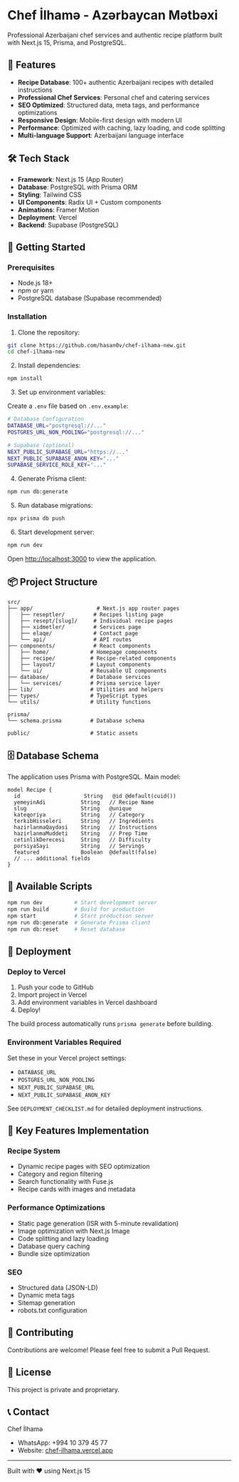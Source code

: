 # Chef İlhamə - Azərbaycan Mətbəxi

Professional Azerbaijani chef services and authentic recipe platform built with Next.js 15, Prisma, and PostgreSQL.

## 🎯 Features

- **Recipe Database**: 100+ authentic Azerbaijani recipes with detailed instructions
- **Professional Chef Services**: Personal chef and catering services
- **SEO Optimized**: Structured data, meta tags, and performance optimizations
- **Responsive Design**: Mobile-first design with modern UI
- **Performance**: Optimized with caching, lazy loading, and code splitting
- **Multi-language Support**: Azerbaijani language interface

## 🛠️ Tech Stack

- **Framework**: Next.js 15 (App Router)
- **Database**: PostgreSQL with Prisma ORM
- **Styling**: Tailwind CSS
- **UI Components**: Radix UI + Custom components
- **Animations**: Framer Motion
- **Deployment**: Vercel
- **Backend**: Supabase (PostgreSQL)

## 🚀 Getting Started

### Prerequisites

- Node.js 18+ 
- npm or yarn
- PostgreSQL database (Supabase recommended)

### Installation

1. Clone the repository:
```bash
git clone https://github.com/hasan0v/chef-ilhama-new.git
cd chef-ilhama-new
```

2. Install dependencies:
```bash
npm install
```

3. Set up environment variables:

Create a `.env` file based on `.env.example`:

```bash
# Database Configuration
DATABASE_URL="postgresql://..."
POSTGRES_URL_NON_POOLING="postgresql://..."

# Supabase (optional)
NEXT_PUBLIC_SUPABASE_URL="https://..."
NEXT_PUBLIC_SUPABASE_ANON_KEY="..."
SUPABASE_SERVICE_ROLE_KEY="..."
```

4. Generate Prisma client:
```bash
npm run db:generate
```

5. Run database migrations:
```bash
npx prisma db push
```

6. Start development server:
```bash
npm run dev
```

Open [http://localhost:3000](http://localhost:3000) to view the application.

## 📦 Project Structure

```
src/
├── app/                    # Next.js app router pages
│   ├── reseptler/         # Recipes listing page
│   ├── resept/[slug]/     # Individual recipe pages
│   ├── xidmetler/         # Services page
│   ├── elaqe/             # Contact page
│   └── api/               # API routes
├── components/            # React components
│   ├── home/             # Homepage components
│   ├── recipe/           # Recipe-related components
│   ├── layout/           # Layout components
│   └── ui/               # Reusable UI components
├── database/             # Database services
│   └── services/         # Prisma service layer
├── lib/                  # Utilities and helpers
├── types/                # TypeScript types
└── utils/                # Utility functions

prisma/
└── schema.prisma         # Database schema

public/                   # Static assets
```

## 🗄️ Database Schema

The application uses Prisma with PostgreSQL. Main model:

```prisma
model Recipe {
  id                    String   @id @default(cuid())
  yemeyinAdi           String   // Recipe Name
  slug                 String   @unique
  kateqoriya           String   // Category
  terkibHisseleri      String   // Ingredients
  hazirlanmaQaydasi    String   // Instructions
  hazirlanmaMuddeti    String   // Prep Time
  cetinlikDerecesi     String   // Difficulty
  porsiyaSayi          String   // Servings
  featured             Boolean  @default(false)
  // ... additional fields
}
```

## 🔧 Available Scripts

```bash
npm run dev          # Start development server
npm run build        # Build for production
npm start            # Start production server
npm run db:generate  # Generate Prisma client
npm run db:reset     # Reset database
```

## 🚀 Deployment

### Deploy to Vercel

1. Push your code to GitHub
2. Import project in Vercel
3. Add environment variables in Vercel dashboard
4. Deploy!

The build process automatically runs `prisma generate` before building.

### Environment Variables Required

Set these in your Vercel project settings:
- `DATABASE_URL`
- `POSTGRES_URL_NON_POOLING`
- `NEXT_PUBLIC_SUPABASE_URL`
- `NEXT_PUBLIC_SUPABASE_ANON_KEY`

See `DEPLOYMENT_CHECKLIST.md` for detailed deployment instructions.

## 📝 Key Features Implementation

### Recipe System
- Dynamic recipe pages with SEO optimization
- Category and region filtering
- Search functionality with Fuse.js
- Recipe cards with images and metadata

### Performance Optimizations
- Static page generation (ISR with 5-minute revalidation)
- Image optimization with Next.js Image
- Code splitting and lazy loading
- Database query caching
- Bundle size optimization

### SEO
- Structured data (JSON-LD)
- Dynamic meta tags
- Sitemap generation
- robots.txt configuration

## 🤝 Contributing

Contributions are welcome! Please feel free to submit a Pull Request.

## 📄 License

This project is private and proprietary.

## 📞 Contact

Chef İlhamə
- WhatsApp: +994 10 379 45 77
- Website: [chef-ilhama.vercel.app](https://chef-ilhama.vercel.app)

---

Built with ❤️ using Next.js 15

